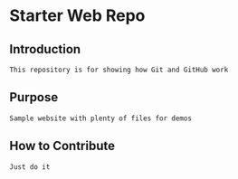 # Starter Web Repo

## Introduction
	This repository is for showing how Git and GitHub work

## Purpose
	Sample website with plenty of files for demos

## How to Contribute
	Just do it
